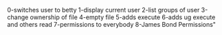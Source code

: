 0-switches user to betty
1-display current user
2-list groups of user
3-change ownership of file
4-empty file
5-adds execute
6-adds ug execute and others read
7-permissions to everybody
8-James Bond Permissions"
